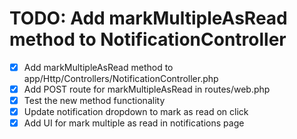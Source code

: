 # TODO: Add markMultipleAsRead method to NotificationController

- [x] Add markMultipleAsRead method to app/Http/Controllers/NotificationController.php
- [x] Add POST route for markMultipleAsRead in routes/web.php
- [x] Test the new method functionality
- [x] Update notification dropdown to mark as read on click
- [x] Add UI for mark multiple as read in notifications page
